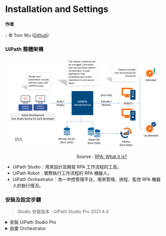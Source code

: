 # Installation and Settings  

#### 作者
<span> - &copy; Tom Wu (<a href="https://github.com/YenLinWu">Github</a>) </span>  


### UiPath 整體架構  

<p align="center">
<img src="https://github.com/YenLinWu/RPA_UiPath/blob/master/Installation/README_Images/Platform_Components.png">
</p>

&emsp;&emsp;&emsp;&emsp;&emsp;&emsp;&emsp;&emsp;&emsp;&emsp;&emsp;&emsp;&emsp;&emsp;&emsp;&emsp; Sourse : [RPA: What it is?](https://mumas.in/site/index.php/guides/learnbyex/get-started)  
- UiPath Studio：用來設計及開發 RPA 工作流程的工具。  
- UiPath Robot：實際執行工作流程的 RPA 機器人。  
- UiPath Orchestrator：為一中控管理平台，用來管理、排程、監控 RPA 機器人的執行情況。  


### 安裝及設定步驟    

> Studio 安裝版本 : UiPath Studio Pro 2021.4.4   

<details>  
<summary> 安裝 UiPath Studio Pro
</summary>
  
***
#### Step 1 : 進入 [UiPath 官網](https://www.uipath.com/)且點擊「Try UiPath Free」 
<p align="center">
<img width="900" src="https://github.com/YenLinWu/RPA_UiPath/blob/master/Installation/README_Images/Install_UiPath_Studio_1.png">
</p>
  
#### Step 2 : 註冊個人帳號    
<p align="center">
<img width="900" src="https://github.com/YenLinWu/RPA_UiPath/blob/master/Installation/README_Images/Install_UiPath_Studio_2.png">
</p>  
  
#### Step 3 : 至 E-mail 中認證個人帳號   
<p align="center">
<img width="900" src="https://github.com/YenLinWu/RPA_UiPath/blob/master/Installation/README_Images/Install_UiPath_Studio_3.png">
</p>  
  
#### Step 4 : Orchestrator 管理平台中點擊「Download UiPath Studio」    
<p align="center">
<img width="900" src="https://github.com/YenLinWu/RPA_UiPath/blob/master/Installation/README_Images/Install_UiPath_Studio_4.png">
</p>    

#### Step 5 : 點擊「Sign In」   
<p align="center">
<img width="900" src="https://github.com/YenLinWu/RPA_UiPath/blob/master/Installation/README_Images/Install_UiPath_Studio_5.png">
</p>    
  
#### Step 6 : 點選「UiPath Studio Pro」     
<p align="center">
<img width="900" src="https://github.com/YenLinWu/RPA_UiPath/blob/master/Installation/README_Images/Install_UiPath_Studio_6.png">
</p>  
  
#### Step 7 : 完成 UiPath Studio Pro 安裝   
<p align="center">
<img width="900" src="https://github.com/YenLinWu/RPA_UiPath/blob/master/Installation/README_Images/Install_UiPath_Studio_7.png">
</p> 
 
</details>  

<details>  
<summary> 設置 Orchestrator
</summary>
  
***
#### Step 1 : 編輯 Users 中的個人帳號  
&emsp;&emsp; Orchestrator &rarr; Tenant &rarr; Users &rarr; 編輯個人帳號
<p align="center">
<img width="900" src="https://github.com/YenLinWu/RPA_UiPath/blob/master/Installation/README_Images/OC_Settings_1.png">
</p>   
  
#### Step 2 : 選擇角色(Roles)   
&emsp;&emsp; 建議勾選「Robot」、「Administrator」、「Tenant Administrator」
<p align="center">
<img width="900" src="https://github.com/YenLinWu/RPA_UiPath/blob/master/Installation/README_Images/OC_Settings_2.png">
</p>   
  
#### Step 3 : 建立 Unattended Robot  
&emsp;&emsp; 查詢 Domain\Username : 開啟「命令提示字元」 &rarr; 輸入「whoami」
<p align="center">
<img width="900" src="https://github.com/YenLinWu/RPA_UiPath/blob/master/Installation/README_Images/OC_Settings_3.png">
</p>   

#### Step 4 : 開啟「Auto Download Packages」
<p align="center">
<img width="900" src="https://github.com/YenLinWu/RPA_UiPath/blob/master/Installation/README_Images/OC_Settings_4.png">
</p>   
  
#### Step 5 : 確認 Unattended Robot 建立成功  
<p align="center">
<img width="900" src="https://github.com/YenLinWu/RPA_UiPath/blob/master/Installation/README_Images/OC_Settings_5.png">
</p>     
  
</details>  
</b></h3>
